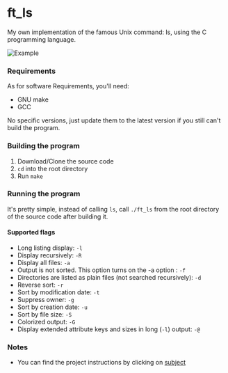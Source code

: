 # ft_ls

My own implementation of the famous Unix command: ls, using the C programming language.

![Example](https://i.ibb.co/6bBqj1s/Screen-Shot-2020-11-13-at-2-31-41-PM.png)

### Requirements
As for software Requirements, you'll need:
- GNU make
- GCC

No specific versions, just update them to the latest version if you still can't build the program.

### Building the program

1. Download/Clone the source code
2. `cd` into the root directory
3. Run `make`

### Running the program

It's pretty simple, instead of calling `ls`, call `./ft_ls` from the root directory of the source code after building it.

#### Supported flags

- Long listing display: `-l`
- Display recursively: `-R`
- Display all files: `-a`
- Output is not sorted.  This option turns on the -a option : `-f`
- Directories are listed as plain files (not searched recursively): `-d`
- Reverse sort: `-r`
- Sort by modification date: `-t`
- Suppress owner: `-g`
- Sort by creation date: `-u`
- Sort by file size: `-S`
- Colorized output: `-G`
- Display extended attribute keys and sizes in long (`-l`) output: `-@`

### Notes

- You can find the project instructions by clicking on [subject](https://cdn.intra.42.fr/pdf/pdf/1797/ft_ls.en.pdf)
